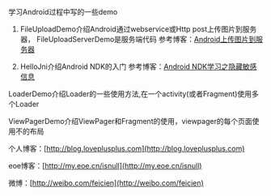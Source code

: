 学习Android过程中写的一些demo


1. FileUploadDemo介绍Android通过webservice或Http post上传图片到服务器， FileUploadServerDemo是服务端代码
参考博客：[Android上传图片到服务器](http://my.eoe.cn/isnull/archive/617.html)

2. HelloJni介绍Android NDK的入门
参考博客：[Android NDK学习之隐藏敏感信息](http://my.eoe.cn/isnull/archive/754.html)


LoaderDemo介绍Loader的一些使用方法,在一个activity(或者Fragment)使用多个Loader


ViewPagerDemo介绍ViewPager和Fragment的使用，viewpager的每个页面使用不的布局



个人博客：[http://blog.loveplusplus.com](http://blog.loveplusplus.com)

eoe博客：[http://my.eoe.cn/isnull](http://my.eoe.cn/isnull)

微博：[http://weibo.com/feicien](http://weibo.com/feicien)


